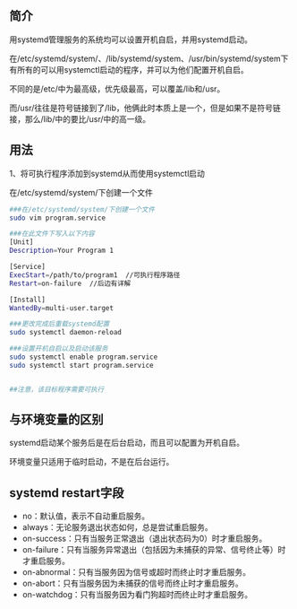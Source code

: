## 简介

用systemd管理服务的系统均可以设置开机自启，并用systemd启动。

在/etc/systemd/system/、/lib/systemd/system、/usr/bin/systemd/system下有所有的可以用systemctl启动的程序，并可以为他们配置开机自启。

不同的是/etc/中为最高级，优先级最高，可以覆盖/lib和/usr。

而/usr/往往是符号链接到了/lib，他俩此时本质上是一个，但是如果不是符号链接，那么/lib/中的要比/usr/中的高一级。

## 用法

1、将可执行程序添加到systemd从而使用systemctl启动

在/etc/systemd/system/下创建一个文件

```bash
###在/etc/systemd/system/下创建一个文件
sudo vim program.service

###在此文件下写入以下内容
[Unit]
Description=Your Program 1

[Service]
ExecStart=/path/to/program1  //可执行程序路径
Restart=on-failure  //后边有详解

[Install]
WantedBy=multi-user.target

###更改完成后重载systemd配置
sudo systemctl daemon-reload

###设置开机自启以及启动该服务
sudo systemctl enable program.service
sudo systemctl start program.service


##注意，该目标程序需要可执行
```



## 与环境变量的区别

systemd启动某个服务后是在后台启动，而且可以配置为开机自启。

环境变量只适用于临时启动，不是在后台运行。



## systemd restart字段

- no：默认值，表示不自动重启服务。
- always：无论服务退出状态如何，总是尝试重启服务。
- on-success：只有当服务正常退出（退出状态码为0）时才重启服务。
- on-failure：只有当服务异常退出（包括因为未捕获的异常、信号终止等）时才重启服务。
- on-abnormal：只有当服务因为信号或超时而终止时才重启服务。
- on-abort：只有当服务因为未捕获的信号而终止时才重启服务。
- on-watchdog：只有当服务因为看门狗超时而终止时才重启服务。